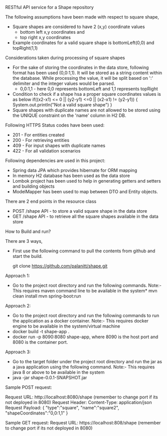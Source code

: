 RESTful API service for a Shape repository

The following assumptions have been made with respect to square shape,
 - Square shapes are considered to have 2 (x,y) coordinate values
 	- bottom left x,y coordinates and
 	- top right x,y coordinates
- Example coordinates for a valid square shape is bottomLeft(0,0) and topRight(1,1)

Considerations taken during processing of square shapes
- For the sake of storing the coordinates in the data store, following format has been used (0,0:1,1). It will be
stored as a string content within the database. While processing the value, it will be split based on ':'
delimiter and the integer values would be parsed.
	- 0,0:1,1 - here 0,0 represents bottomLeft and 1,1 represents topRight
- Condition to check if a shape hsa a proper square coordinates values is as below
	if((x2-x1) <= 0 || (y2-y1) <=0 || (x2-x1) != (y2-y1))
	{
		System.out.println("Not a valid square shape")
	}
- Square shapes with duplicate names are not allowed to be stored using the UNIQUE constraint on the 'name' column in H2 DB.

Following HTTPS Status codes have been used:
 - 201 - For entities created
 - 200 - For retrieving entities
 - 409 - For input shapes with duplicate names
 - 422 - For all validation scenarios
	
Following dependencies are used in this project:
 - Spring data JPA which provides hibernate for ORM mapping
 - In memory H2 database has been used as the data store
 - Lombok project has been used to help in generating getters and setters and building objects
 - ModelMapper has been used to map between DTO and Entity objects.
 
There are 2 end points in the resource class
- POST /shape API - to store a valid square shape in the data store
- GET /shape API - to retrieve all the square shapes available in the data store

How to Build and run?

There are 3 ways,

- First use the following command to pull the contents from github and start the build.
  
  git clone https://github.com/palanitt/shape.git
  
 Approach 1:
 - Go to the project root directory and run the following commands. 
 Note:- This requires maven command line to be 
 available in the system*
  mvn clean install
  mvn spring-boot:run
  
 Approach 2:
 - Go to the project root directory and run the following commands to run the application as a docker
 container. 
 Note:- This requires docker engine to be available in the system/virtual machine
 - docker build -t shape-app .
 - docker run -p 8090:8080 shape-app, where 8090 is the host port and 8080 is the container port.
 
 Approach 3:
 - Go to the target folder under the project root directory and run the jar as a java application using 
 the following command. 
 Note:- This requires java 8 or above to be available in the system
 - java -jar shape-0.0.1-SNAPSHOT.jar
 
 Sample POST request:
 
 Request URL: http://localhost:8080/shape (remember to change port if its not deployed in 8080)
 Request Header:
 Content-Type: application/json
 Request Payload:
 {
"type":"square",
"name":"square2",
"shapeCoordinates":"0,0:1,1"
}

 Sample GET request:
 Request URL: https://localhost:808/shape (remember to change port if its not deployed in 8080)
 
  
  
